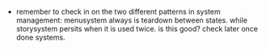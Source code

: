 - remember to check in on the two different patterns in system management: menusystem always is teardown between states. while storysystem persits when it is used twice. is this good? check later once done systems. 